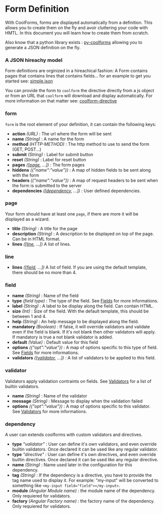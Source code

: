 Form Definition
===============

With CoolForms, forms are displayed automatically from a definition. This allows you to create them on the fly and avoir cluttering your code with HMTL. In this document you will learn how to create them from scratch.

Also know that a python library exists : [py-coolforms](http://fdelbos.github.io/py-coolforms/) allowing you to generate a JSON definition on the fly.

### A JSON hireachy model

Form definitions are orginized in a hireachical fashion: A Form contains pages that contains lines that contains fields... for an example to get you started see: [simple.json](static/simple.json)

You can provide the form to `coolform` the directive directly from a js object or from an URL that `coolform` will download and display automatically. For more information on that matter see: [coolform-directive](coolform-directive)

### form
`form` is the root element of your definition, it can contain the following keys:

* **action** *(URL)* : The url where the form will be sent
* **name** *(String)* : A name for the form
* **method** *(HTTP-METHOD)* : The http method to use to send the form (GET, POST...)
* **submit** *(String)* : Label for submit button
* **reset** *(String)* : Label for reset button
* **pages** *([[page](#page), ...])* : The form pages
* **hiddens** *({"name":"value"})* : A map of hidden fields to be sent along with the form
* **headers** *({"name":"value"})* : A map of request headers to be sent when the form is submitted to the server
* **dependencies** *([[dependency](#dependency), ...])* : User defined dependencies.

### page
Your form should have at least one `page`, if there are more it will be displayed as a wizard.

* **title** *(String)* : A title for the page
* **description** *(String)* : A description to be displayed on top of the page. Can be in HTML format.
* **lines** *([[line](#line), ...])* A list of lines.

### line
* **lines** *([[field](#field), ...])* A list of field. If you are using the default template, there should be no more than 4.

### field
* **name** *(String)* : Name of the field
* **type** *(field type)* : The type of the field. See [Fields](#) for more informations.
* **label** *(String)* : A label to be display along the field. Can contain HTML.
* **size** *(Int)* : Size of the field. With the default template, this should be between 1 and 4.
* **help** *(String)* : An help message to be displayed along the field.
* **mandatory** *(Boolean)* : If false, it will override validators and validate even if the field is blank. If it's not blank then other validators will apply. If mandatory is true a not blank validator is added.
* **default** *(Value)* : Default value for this field
* **options** *({"opt":"value"})* : A map of options specific to this type of field. See [Fields](#) for more informations.
* **validators** *([[validator](#validator), ...])* : A list of validators to be applied to this field.

### validator
Validators apply validation contraints on fields. See [Validators](#) for a list of builtin validators.

* **name** *(String)* : Name of the validator
* **message** *(String)* : Message to display when the validation failed
* **options** *({"opt":"value"})* : A map of options specific to this validator. See [Validators](#) for more informations.

### dependency
A user can extends coolforms with custom validators and directives.

* **type** *"validator"* : User can define it's own validators, and even override builtin validators. Once declared it can be used like any regular validator. 
* **type** *"directive"* : User can define it's own directives, and even override builtin directives. Once declared it can be used like any regular directive.
* **name** *(String)* : Name used later in the configuration for this dependency.
* **tag** *(String)* : If the dependency is a directive, you have to provide the tag name used to display it. For example: "my-input" will be converted to something like `<my-input field="field"></my-input>`.
* **module** *(Angular Module name)* : the module name of the dependency. Only requiered for validators.
* **factory** *(Angular Factory name)* : the factory name of the dependency. Only requiered for validators.
